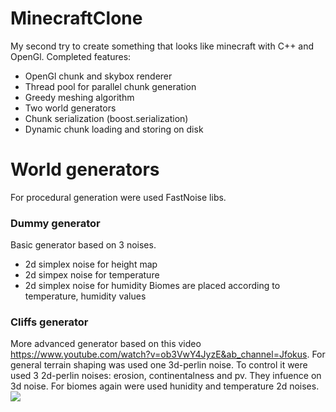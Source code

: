 # MinecraftClone
My second try to create something that looks like minecraft with C++ and OpenGl.
Completed features:
- OpenGl chunk and skybox renderer
- Thread pool for parallel chunk generation
- Greedy meshing algorithm
- Two world generators
- Chunk serialization (boost.serialization)
- Dynamic chunk loading and storing on disk

World generators
================
For procedural generation were used FastNoise libs. 
### Dummy generator
Basic generator based on 3 noises.
- 2d simplex noise for height map
- 2d simpex noise for temperature
- 2d simplex noise for humidity
Biomes are placed according to temperature, humidity values
### Cliffs generator
More advanced generator based on this video https://www.youtube.com/watch?v=ob3VwY4JyzE&ab_channel=Jfokus. For general terrain shaping was used one 3d-perlin noise. To control it were used 3 2d-perlin noises: erosion, continentalness and pv. They infuence on 3d noise. For biomes again were used hunidity and temperature 2d noises. 
![](https://i.imgur.com/diz9qeg.png)
